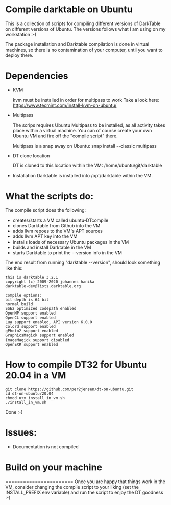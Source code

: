 # Compile darktable on Ubuntu
This is a collection of scripts for compiling different versions of DarkTable 
on different versions of Ubuntu. The versions follows what I am using on my 
workstation :-)

The package installation and Darktable compilation is done in virtual machines, so there
is no contamination of your computer, until you want to deploy there.


Dependencies
============
* KVM 

    kvm must be installed in order for multipass to work
    Take a look here: https://www.tecmint.com/install-kvm-on-ubuntu/

* Multipass
    
    The scrips requires Ubuntu Multipass to be installed, as all activity
    takes place within a virtual machine. You can of course create your own 
    Ubuntu VM and fire off the "compile script" there.

    Multipass is a snap away on Ubuntu: 
        snap install --classic multipass

* DT clone location

    DT is cloned to this location within the VM: /home/ubuntu/git/darktable

* Installation
    Darktable is installed into /opt/darktable within the VM.
      


What the scripts do:
====================
The compile script does the following:

*    creates/starts a VM called ubuntu<version>-DTcompile
*    clones Darktable from Github into the VM
*    adds llvm repoes to the VM's APT sources
*    adds llvm APT key into the VM
*    installs loads of necessary Ubuntu packages in the VM
*    builds and install Darktable in the VM
*    starts Darktable to print the --version info in the VM

The end result from running "darktable --version", should look something like this:

    this is darktable 3.2.1
    copyright (c) 2009-2020 johannes hanika
    darktable-dev@lists.darktable.org

    compile options:
    bit depth is 64 bit
    normal build
    SSE2 optimized codepath enabled
    OpenMP support enabled
    OpenCL support enabled
    Lua support enabled, API version 6.0.0
    Colord support enabled
    gPhoto2 support enabled
    GraphicsMagick support enabled
    ImageMagick support disabled
    OpenEXR support enabled



How to compile DT32 for Ubuntu 20.04 in a VM
============================================
    git clone https://github.com/per2jensen/dt-on-ubuntu.git
    cd dt-on-ubuntu/20.04
    chmod u+x install_in_vm.sh
    ./install_in_vm.sh

Done :-)


Issues:
=======
*    Documentation is not compiled
 


# Build on your machine
=======================
Once you are happy that things work in the VM, consider changing
the compile script to your liking (set the INSTALL_PREFIX env variable)
and run the script to enjoy the DT goodness :-)
